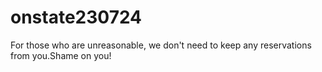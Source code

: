# onstate230724
For those who are unreasonable, we don't need to keep any reservations from you.Shame on you!
